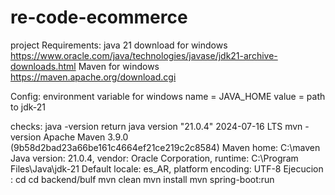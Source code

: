 # re-code-ecommerce
project
Requirements:
java 21 download for windows 
https://www.oracle.com/java/technologies/javase/jdk21-archive-downloads.html
Maven for windows 
https://maven.apache.org/download.cgi

Config:
environment variable for windows 
name = JAVA_HOME
value = path to jdk-21


checks:
java -version
return 
java version "21.0.4" 2024-07-16 LTS
mvn -version
Apache Maven 3.9.0 (9b58d2bad23a66be161c4664ef21ce219c2c8584)
Maven home: C:\maven
Java version: 21.0.4, vendor: Oracle Corporation, runtime: C:\Program Files\Java\jdk-21
Default locale: es_AR, platform encoding: UTF-8
Ejecucion :
cd cd backend/bulf
mvn clean
mvn install
mvn spring-boot:run
